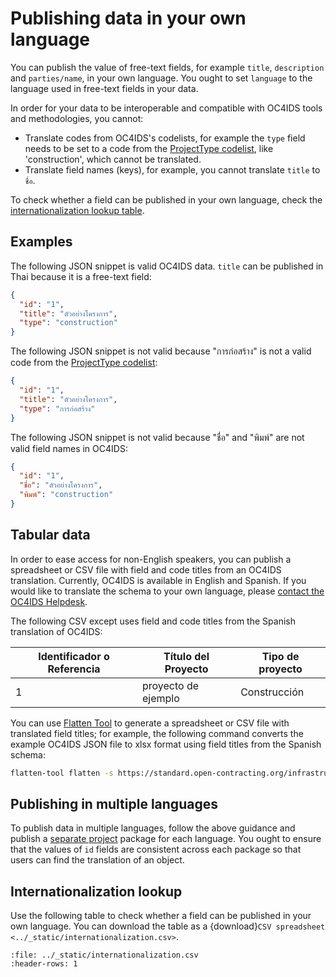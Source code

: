 # Publishing data in your own language

You can publish the value of free-text fields, for example `title`, `description` and `parties/name`, in your own language. You ought to set `language` to the language used in free-text fields in your data.

In order for your data to be interoperable and compatible with OC4IDS tools and methodologies, you cannot:

* Translate codes from OC4IDS's codelists, for example the `type` field needs to be set to a code from the [ProjectType codelist](../reference/codelists.md#projecttype), like 'construction', which cannot be translated.
* Translate field names (keys), for example, you cannot translate `title` to `ชื่อ`.

To check whether a field can be published in your own language, check the [internationalization lookup table](#internationalization-lookup).

## Examples

The following JSON snippet is valid OC4IDS data. `title` can be published in Thai because it is a free-text field:

```json
{
  "id": "1",
  "title": "ตัวอย่างโครงการ",
  "type": "construction"
}
```

The following JSON snippet is not valid because "การก่อสร้าง" is not a valid code from the [ProjectType codelist](../reference/codelists.md#projecttype):

```json
{
  "id": "1",
  "title": "ตัวอย่างโครงการ",
  "type": "การก่อสร้าง"
}
```

The following JSON snippet is not valid because "ชื่อ" and "พิมพ์" are not valid field names in OC4IDS:

```json
{
  "id": "1",
  "ชื่อ": "ตัวอย่างโครงการ",
  "พิมพ์": "construction"
}
```

## Tabular data

In order to ease access for non-English speakers, you can publish a spreadsheet or CSV file with field and code titles from an OC4IDS translation. Currently, OC4IDS is available in English and Spanish. If you would like to translate the schema to your own language, please [contact the OC4IDS Helpdesk](mailto:data@open-contracting.org).

The following CSV except uses field and code titles from the Spanish translation of OC4IDS:

| Identificador o Referencia | Título del Proyecto | Tipo de proyecto |
| -------------------------- | ------------------- | ---------------- |
| 1                          | proyecto de ejemplo | Construcción     |

You can use [Flatten Tool](https://flatten-tool.readthedocs.io/en/latest/) to generate a spreadsheet or CSV file with translated field titles; for example, the following command converts the example OC4IDS JSON file to xlsx format using field titles from the Spanish schema:

```bash
flatten-tool flatten -s https://standard.open-contracting.org/infrastructure/0.9/es/_downloads/f53c05d8f3cfd5c65a3b33cdf80c5079/project-schema.json -f xlsx --use-titles --root-id=id --root-list-path=projects example.json
```

## Publishing in multiple languages

To publish data in multiple languages, follow the above guidance and publish a [separate project](../../reference/package.md) package for each language. You ought to ensure that the values of `id` fields are consistent across each package so that users can find the translation of an object.

## Internationalization lookup

Use the following table to check whether a field can be published in your own language. You can download the table as a {download}`CSV spreadsheet <../_static/internationalization.csv>`.

```{csv-table}
:file: ../_static/internationalization.csv
:header-rows: 1
```